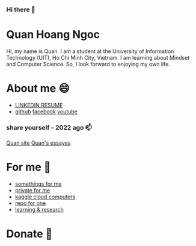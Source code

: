 ### Hi there 👋
# Quan Hoang Ngoc 
Hi, my name is Quan. I am a student at the University of Information Technology (UIT), Ho Chi Minh City, Vietnam. I am learning about Mindset and Computer Science. So, I look forward to enjoying my own life. 

# About me 😄
- [LINKEDIN RESUME](https://www.linkedin.com/in/qu%C3%A2n-ho%C3%A0ng-ng%E1%BB%8Dc-4973532b6/) 
- [github](https://github.com/QuanHoangNgoc)
  [facebook](https://www.facebook.com/quanhnqt)
  [youtube](https://www.youtube.com/@QuanHoangNgoc-yu9uo) 
### share yourself - 2022 ago 📫
[Quan site](https://sites.google.com/view/hoangngocquan/home?fbclid=IwAR19-OvVtYz1TaMStSQ_BrDJ4g3rshGup14P3GR1ri77oQe2_XzvLwBVDis)
[Quan's essayes](https://sites.google.com/view/quan12i/trang-ch%E1%BB%A7?fbclid=IwAR3FfEwShxH6ZSOuZovAmZRb5TsljtnbunuYTHFITcd_K4odDwrVUyzzvjQ)

# For me 🌱
- [somethings for me](https://github.com/QuanHoangNgoc/.for_me) 
- [private for me](https://github.com/QuanHoangNgoc/.for_me_private)
- [kaggle cloud computers](https://www.kaggle.com/work/overview)
- [repo for one](https://uithcm-my.sharepoint.com/personal/22521178_ms_uit_edu_vn/_layouts/15/onedrive.aspx?login_hint=22521178%40ms%2Euit%2Eedu%2Evn&view=0) 
- [learning & research](https://github.com/QuanHoangNgoc/.for_me/tree/LEARNING) 

# Donate 🤔

<!--
- 🔭 I’m currently working on ...
- 🌱 I’m currently learning ...
- 👯 I’m looking to collaborate on ...
- 🤔 I’m looking for help with ...
- 💬 Ask me about ...
- 📫 How to reach me: ...
- 😄 Pronouns: ...
- ⚡ Fun fact: ...
-->

